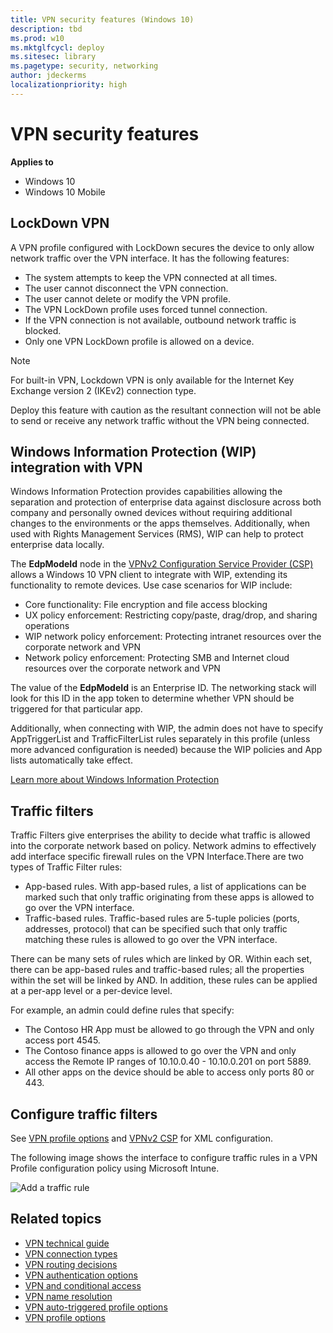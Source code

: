 ```yaml
---
title: VPN security features (Windows 10)
description: tbd
ms.prod: w10
ms.mktglfcycl: deploy
ms.sitesec: library
ms.pagetype: security, networking
author: jdeckerms
localizationpriority: high
---
```


# VPN security features

**Applies to**
-   Windows 10
-   Windows 10 Mobile


## LockDown VPN

A VPN profile configured with LockDown secures the device to only allow network traffic over the VPN interface. It has the following features:

- The system attempts to keep the VPN connected at all times.
- The user cannot disconnect the VPN connection.
- The user cannot delete or modify the VPN profile.
- The VPN LockDown profile uses forced tunnel connection.
- If the VPN connection is not available, outbound network traffic is blocked.
- Only one VPN LockDown profile is allowed on a device. 

>[!NOTE]
>For built-in VPN, Lockdown VPN is only available for the Internet Key Exchange version 2 (IKEv2) connection type.

Deploy this feature with caution as the resultant connection will not be able to send or receive any network traffic without the VPN being connected. 



## Windows Information Protection (WIP) integration with VPN

Windows Information Protection provides capabilities allowing the separation and protection of enterprise data against disclosure across both company and personally owned devices without requiring additional changes to the environments or the apps themselves. Additionally, when used with Rights Management Services (RMS), WIP can help to protect enterprise data locally.

The **EdpModeId** node in the [VPNv2 Configuration Service Provider (CSP)](https://msdn.microsoft.com/library/windows/hardware/dn914776.aspx) allows a Windows 10 VPN client to integrate with WIP, extending its functionality to remote devices. Use case scenarios for WIP include:

- Core functionality: File encryption and file access blocking
- UX policy enforcement: Restricting copy/paste, drag/drop, and sharing operations
- WIP network policy enforcement: Protecting intranet resources over the corporate network and VPN
- Network policy enforcement: Protecting SMB and Internet cloud resources over the corporate network and VPN

The value of the **EdpModeId** is an Enterprise ID. The networking stack will look for this ID in the app token to determine whether VPN should be triggered for that particular app. 

Additionally, when connecting with WIP, the admin does not have to specify AppTriggerList and TrafficFilterList rules separately in this profile (unless more advanced configuration is needed) because the WIP policies and App lists automatically take effect.

[Learn more about Windows Information Protection](/windows/threat-protection/windows-information-protection/protect-enterprise-data-using-wip)


## Traffic filters

Traffic Filters give enterprises the ability to decide what traffic is allowed into the corporate network based on policy. Network admins to effectively add interface specific firewall rules on the VPN Interface.There are two types of Traffic Filter rules:

- App-based rules. With app-based rules, a list of applications can be marked such that only traffic originating from these apps is allowed to go over the VPN interface.
- Traffic-based rules. Traffic-based rules are 5-tuple policies (ports, addresses, protocol) that can be specified such that only traffic matching these rules is allowed to go over the VPN interface.

There can be many sets of rules which are linked by OR. Within each set, there can be app-based rules and traffic-based rules; all the properties within the set will be linked by AND. In addition, these rules can be applied at a per-app level or a per-device level. 

For example, an admin could define rules that specify: 

- The Contoso HR App must be allowed to go through the VPN and only access port 4545. 
- The Contoso finance apps is allowed to go over the VPN and only access the Remote IP ranges of 10.10.0.40 - 10.10.0.201 on port 5889.
- All other apps on the device should be able to access only ports 80 or 443.  

## Configure traffic filters

See [VPN profile options](vpn-profile-options.md) and [VPNv2 CSP](https://msdn.microsoft.com/library/windows/hardware/dn914776.aspx) for XML configuration. 

The following image shows the interface to configure traffic rules in a VPN Profile configuration policy using Microsoft Intune.

![Add a traffic rule](images/vpn-traffic-rules.png)

## Related topics

- [VPN technical guide](vpn-guide.md)
- [VPN connection types](vpn-connection-type.md)
- [VPN routing decisions](vpn-routing.md)
- [VPN authentication options](vpn-authentication.md)
- [VPN and conditional access](vpn-conditional-access.md)
- [VPN name resolution](vpn-name-resolution.md)
- [VPN auto-triggered profile options](vpn-auto-trigger-profile.md)
- [VPN profile options](vpn-profile-options.md)